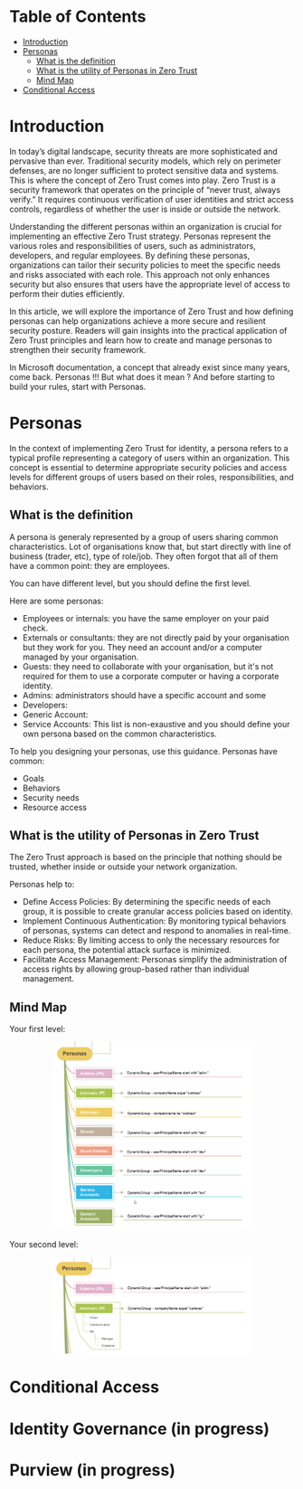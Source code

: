 # Table of Contents
- [Introduction](#introduction)
- [Personas](#Personas)
    - [What is the definition](#what-is-the-definition)
    - [What is the utility of Personas in Zero Trust](#What-is-the-utility-of-Personas-in-Zero-Trust)
    - [Mind Map](#Mind-Map)
- [Conditional Access](#Conditional-Access)


# Introduction
In today’s digital landscape, security threats are more sophisticated and pervasive than ever. Traditional security models, which rely on perimeter defenses, are no longer sufficient to protect sensitive data and systems. This is where the concept of Zero Trust comes into play. Zero Trust is a security framework that operates on the principle of “never trust, always verify.” It requires continuous verification of user identities and strict access controls, regardless of whether the user is inside or outside the network.

Understanding the different personas within an organization is crucial for implementing an effective Zero Trust strategy. Personas represent the various roles and responsibilities of users, such as administrators, developers, and regular employees. By defining these personas, organizations can tailor their security policies to meet the specific needs and risks associated with each role. This approach not only enhances security but also ensures that users have the appropriate level of access to perform their duties efficiently.

In this article, we will explore the importance of Zero Trust and how defining personas can help organizations achieve a more secure and resilient security posture. Readers will gain insights into the practical application of Zero Trust principles and learn how to create and manage personas to strengthen their security framework.

In Microsoft documentation, a concept that already exist since many years, come back. Personas !!! But what does it mean ?
And before starting to build your rules, start with Personas.


# Personas
In the context of implementing Zero Trust for identity, a persona refers to a typical profile representing a category of users within an organization. This concept is essential to determine appropriate security policies and access levels for different groups of users based on their roles, responsibilities, and behaviors.

## What is the definition
A persona is generaly represented by a group of users sharing common characteristics. Lot of organisations know that, but start directly with line of business (trader, etc), type of role/job. They often forgot that all of them have a common point: they are employees.

You can have different level, but you should define the first level.

Here are some personas:
- Employees or internals: you have the same employer on your paid check.
- Externals or consultants: they are not directly paid by your organisation but they work for you. They need an account and/or a computer managed by your organisation.
- Guests: they need to collaborate with your organisation, but it's not required for them to use a corporate computer or having a corporate identity.
- Admins: administrators should have a specific account and some 
- Developers:
- Generic Account:
- Service Accounts:
This list is non-exaustive and you should define your own persona based on the common characteristics.

To help you designing your personas, use this guidance. Personas have common:
- Goals
- Behaviors
- Security needs
- Resource access

## What is the utility of Personas in Zero Trust
The Zero Trust approach is based on the principle that nothing should be trusted, whether inside or outside your network organization.

Personas help to:
- Define Access Policies: By determining the specific needs of each group, it is possible to create granular access policies based on identity.
- Implement Continuous Authentication: By monitoring typical behaviors of personas, systems can detect and respond to anomalies in real-time.
- Reduce Risks: By limiting access to only the necessary resources for each persona, the potential attack surface is minimized.
- Facilitate Access Management: Personas simplify the administration of access rights by allowing group-based rather than individual management.

## Mind Map

Your first level:
<p align="center" width="100%">
    <img width="70%" src="./images/personas/List-of-personas-1.png">
</p>

Your second level:
<p align="center" width="100%">
    <img width="70%" src="./images/personas/List-of-personas-2.png">
</p>



# Conditional Access


# Identity Governance (in progress)


# Purview (in progress)


